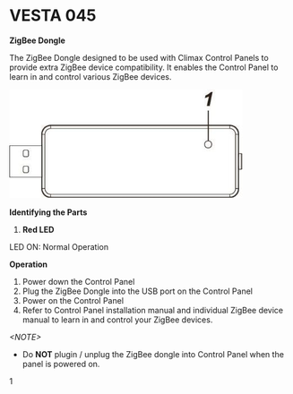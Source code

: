 # VESTA 045

**ZigBee Dongle**

The ZigBee Dongle designed to be used with Climax Control Panels to provide extra ZigBee device compatibility. It enables the Control Panel to learn in and control various ZigBee devices.

![](<.gitbook/assets/0 (38).jpeg>)

**Identifying the Parts**

1. **Red LED**

LED ON: Normal Operation

**Operation**

1. Power down the Control Panel
2. Plug the ZigBee Dongle into the USB port on the Control Panel
3. Power on the Control Panel
4. Refer to Control Panel installation manual and individual ZigBee device manual to learn in and control your ZigBee devices.

_\<NOTE>_

* Do **NOT** plugin / unplug the ZigBee dongle into Control Panel when the panel is powered on.

1
